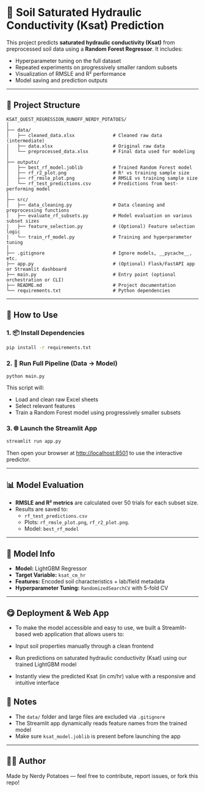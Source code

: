 # 🌱 Soil Saturated Hydraulic Conductivity (Ksat) Prediction

This project predicts **saturated hydraulic conductivity (Ksat)** from preprocessed soil data using a **Random Forest Regressor**. It includes:

- Hyperparameter tuning on the full dataset
- Repeated experiments on progressively smaller random subsets
- Visualization of RMSLE and R² performance
- Model saving and prediction outputs

---

## 📁 Project Structure

```
KSAT_QUEST_REGRESSION_RUNOFF_NERDY_POTATOES/
│
├── data/
│   ├── cleaned_data.xlsx              # Cleaned raw data (intermediate)
│   ├── data.xlsx                      # Original raw data
│   └── preprocessed_data.xlsx         # Final data used for modeling
│
├── outputs/
│   ├── best_rf_model.joblib           # Trained Random Forest model
│   ├── rf_r2_plot.png                 # R² vs training sample size
│   ├── rf_rmsle_plot.png              # RMSLE vs training sample size
│   └── rf_test_predictions.csv        # Predictions from best-performing model
│
├── src/
│   ├── data_cleaning.py               # Data cleaning and preprocessing functions
│   ├── evaluate_rf_subsets.py         # Model evaluation on various subset sizes
│   ├── feature_selection.py           # (Optional) Feature selection logic
│   └── train_rf_model.py              # Training and hyperparameter tuning
│
├── .gitignore                         # Ignore models, __pycache__, etc.
├── app.py                             # (Optional) Flask/FastAPI app or Streamlit dashboard
├── main.py                            # Entry point (optional orchestration or CLI)
├── README.md                          # Project documentation
└── requirements.txt                   # Python dependencies

```

---

## 🚀 How to Use

### 1. 📦 Install Dependencies

```bash
pip install -r requirements.txt
```

### 2. 🔁 Run Full Pipeline (Data → Model)

```bash
python main.py
```

This script will:
- Load and clean raw Excel sheets
- Select relevant features
- Train a Random Forest model using progressively smaller subsets

### 3. 🌐 Launch the Streamlit App

```bash
streamlit run app.py
```

Then open your browser at [http://localhost:8501](http://localhost:8501) to use the interactive predictor.

---

## 📊 Model Evaluation

- **RMSLE and R² metrics** are calculated over 50 trials for each subset size.
- Results are saved to:
  - `rf_test_predictions.csv`
  - Plots: `rf_rmsle_plot.png`, `rf_r2_plot.png`.
  - Model: `best_rf_model`

---

## 🧠 Model Info

- **Model:** LightGBM Regressor
- **Target Variable:** `ksat_cm_hr`
- **Features:** Encoded soil characteristics + lab/field metadata
- **Hyperparameter Tuning:** `RandomizedSearchCV` with 5-fold CV

---

## 😋 Deployment & Web App

- To make the model accessible and easy to use, we built a Streamlit-based web application that allows users to:

- Input soil properties manually through a clean frontend

- Run predictions on saturated hydraulic conductivity (Ksat) using our trained LightGBM model

- Instantly view the predicted Ksat (in cm/hr) value with a responsive and intuitive interface

## 📌 Notes

- The `data/` folder and large files are excluded via `.gitignore`
- The Streamlit app dynamically reads feature names from the trained model
- Make sure `ksat_model.joblib` is present before launching the app

---

## 🙋‍♀️ Author

Made by Nerdy Potatoes — feel free to contribute, report issues, or fork this repo!
